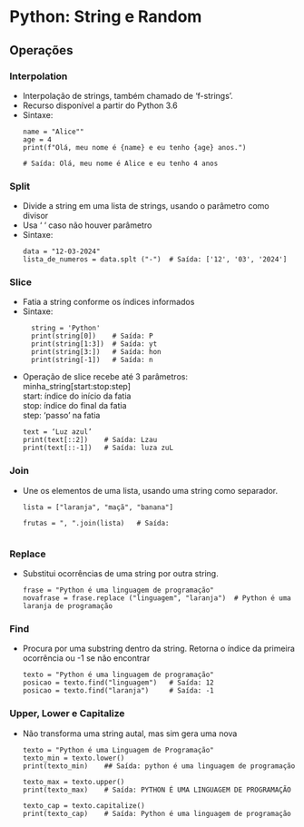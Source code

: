 # Python: String e Random

## Operações
### Interpolation
- Interpolação de strings, também chamado de ‘f-strings’.
- Recurso disponível a partir do Python 3.6 
- Sintaxe: 
    ````
    name = "Alice""
    age = 4
    print(f"Olá, meu nome é {name} e eu tenho {age} anos.") 
    
    # Saída: Olá, meu nome é Alice e eu tenho 4 anos
    ````


### Split
- Divide a string em uma lista de strings, usando o parâmetro como divisor
- Usa ‘ ‘ caso não houver parâmetro
- Sintaxe: 
    ````
    data = "12-03-2024"
    lista_de_numeros = data.splt ("-")  # Saída: ['12', '03', '2024']
    ````


### Slice
- Fatia a string conforme os índices informados 
- Sintaxe:
  ````
    string = 'Python'
    print(string[0])    # Saída: P
    print(string[1:3])  # Saída: yt
    print(string[3:])   # Saída: hon
    print(string[-1])   # Saída: n
  ````
- Operação de slice recebe até 3 parâmetros:
	minha_string[start:stop:step] \
    start: índice do início da fatia \
    stop: índice do final da fatia \
    step: ‘passo’ na fatia 
    ````
    text = ‘Luz azul’
    print(text[::2])    # Saída: Lzau
    print(text[::-1])   # Saída: luza zuL
    ````


### Join
- Une os elementos de uma lista, usando uma string como separador.
    ````
    lista = ["laranja", "maçã", "banana"]

    frutas = ", ".join(lista)   # Saída: 


### Replace
- Substitui ocorrências de uma string por outra string.
    ````
    frase = "Python é uma linguagem de programação"
    novafrase = frase.replace ("linguagem", "laranja")  # Python é uma laranja de programação
    ````


### Find
- Procura por uma substring dentro da string. Retorna o índice da primeira ocorrência ou -1 se não encontrar
    ````
    texto = "Python é uma linguagem de programação"
    posicao = texto.find("linguagem")   # Saída: 12
    posicao = texto.find("laranja")     # Saída: -1
    ````


### Upper, Lower e Capitalize
- Não transforma uma string autal, mas sim gera uma nova
    ````
    texto = "Python é uma Linguagem de Programação"
    texto_min = texto.lower()
    print(texto_min)    ## Saída: python é uma linguagem de programação

    texto_max = texto.upper()
    print(texto_max)    # Saída: PYTHON É UMA LINGUAGEM DE PROGRAMAÇÃO

    texto_cap = texto.capitalize()
    print(texto_cap)    # Saída: Python é uma linguagem de programação
    ````


#
